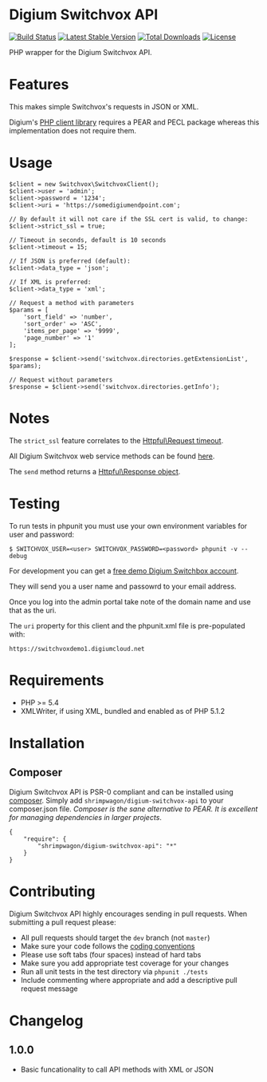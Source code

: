 # Digium Switchvox API

[![Build Status](https://secure.travis-ci.org/shrimpwagon/digium-switchvox-api.png?branch=master)](http://travis-ci.org/shrimpwagon/digium-switchvox-api) [![Latest Stable Version](https://poser.pugx.org/shrimpwagon/digium-switchvox-api/v/stable)](https://packagist.org/packages/shrimpwagon/digium-switchvox-api) [![Total Downloads](https://poser.pugx.org/shrimpwagon/digium-switchvox-api/downloads)](https://packagist.org/packages/shrimpwagon/digium-switchvox-api) [![License](https://poser.pugx.org/shrimpwagon/digium-switchvox-api/license)](https://packagist.org/packages/shrimpwagon/digium-switchvox-api)

PHP wrapper for the Digium Switchvox API.

# Features
This makes simple Switchvox's requests in JSON or XML.

Digium's [PHP client library](http://developers.digium.com/switchvox/?pageView=phpLibrary) requires a PEAR and PECL package whereas this implementation does not require them.

# Usage

	$client = new Switchvox\SwitchvoxClient();
	$client->user = 'admin';
	$client->password = '1234';
	$client->uri = 'https://somedigiumendpoint.com';

	// By default it will not care if the SSL cert is valid, to change:
	$client->strict_ssl = true;

	// Timeout in seconds, default is 10 seconds
	$client->timeout = 15;

	// If JSON is preferred (default):
	$client->data_type = 'json';

	// If XML is preferred:
	$client->data_type = 'xml';

	// Request a method with parameters
	$params = [
		'sort_field' => 'number',
		'sort_order' => 'ASC',
		'items_per_page' => '9999',
		'page_number' => '1'
	];

	$response = $client->send('switchvox.directories.getExtensionList', $params);

	// Request without parameters
	$response = $client->send('switchvox.directories.getInfo');

# Notes
The `strict_ssl` feature correlates to the [Httpful\Request timeout](http://phphttpclient.com/docs/class-Httpful.Request.html#_withoutStrictSSL).

All Digium Switchvox web service methods can be found [here](http://developers.digium.com/switchvox/wiki/index.php/WebService_methods).

The `send` method returns a [Httpful\Response object](http://phphttpclient.com/docs/class-Httpful.Response.html).

# Testing
To run tests in phpunit you must use your own environment variables for user and password:

	$ SWITCHVOX_USER=<user> SWITCHVOX_PASSWORD=<password> phpunit -v --debug

For development you can get a [free demo Digium Switchbox account](https://www.digium.com/products/switchvox/free-demo).

They will send you a user name and passowrd to your email address.

Once you log into the admin portal take note of the domain name and use that as the uri.

The `uri` property for this client and the phpunit.xml file is pre-populated with:

`https://switchvoxdemo1.digiumcloud.net`

# Requirements
- PHP >= 5.4
- XMLWriter, if using XML, bundled and enabled as of PHP 5.1.2

# Installation

## Composer

Digium Switchvox API is PSR-0 compliant and can be installed using [composer](http://getcomposer.org/).  Simply add `shrimpwagon/digium-switchvox-api` to your composer.json file.  _Composer is the sane alternative to PEAR.  It is excellent for managing dependencies in larger projects_.

    {
        "require": {
            "shrimpwagon/digium-switchvox-api": "*"
        }
    }

# Contributing

Digium Switchvox API highly encourages sending in pull requests.  When submitting a pull request please:

 - All pull requests should target the `dev` branch (not `master`)
 - Make sure your code follows the [coding conventions](http://pear.php.net/manual/en/standards.php)
 - Please use soft tabs (four spaces) instead of hard tabs
 - Make sure you add appropriate test coverage for your changes
 - Run all unit tests in the test directory via `phpunit ./tests`
 - Include commenting where appropriate and add a descriptive pull request message

# Changelog

## 1.0.0

 - Basic funcationality to call API methods with XML or JSON

